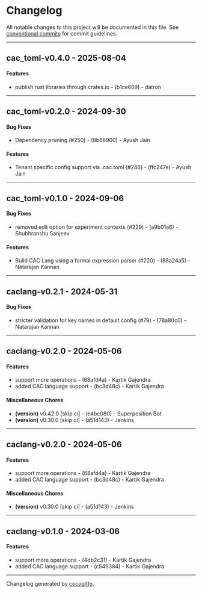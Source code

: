 # Changelog
All notable changes to this project will be documented in this file. See [conventional commits](https://www.conventionalcommits.org/) for commit guidelines.

- - -
## cac_toml-v0.4.0 - 2025-08-04
#### Features
- publish rust libraries through crates.io - (b1ce609) - datron

- - -

## cac_toml-v0.2.0 - 2024-09-30
#### Bug Fixes
- Dependency pruning (#250) - (8b68900) - Ayush Jain
#### Features
- Tenant specific config support via .cac.toml (#246) - (ffc247e) - Ayush Jain

- - -

## cac_toml-v0.1.0 - 2024-09-06
#### Bug Fixes
- removed edit option for experiment contexts (#229) - (a9b01a6) - Shubhranshu Sanjeev
#### Features
- Build CAC Lang using a formal expression parser (#220) - (88a24a5) - Natarajan Kannan

- - -

## caclang-v0.2.1 - 2024-05-31
#### Bug Fixes
- stricter validation for key names in default config (#79) - (78a80c0) - Natarajan Kannan

- - -

## caclang-v0.2.0 - 2024-05-06
#### Features
- support more operations - (68afd4a) - Kartik Gajendra
- added CAC language support - (bc3d48c) - Kartik Gajendra
#### Miscellaneous Chores
- **(version)** v0.42.0 [skip ci] - (e4bc080) - Superposition Bot
- **(version)** v0.30.0 [skip ci] - (a51d143) - Jenkins

- - -

## caclang-v0.2.0 - 2024-05-06
#### Features
- support more operations - (68afd4a) - Kartik Gajendra
- added CAC language support - (bc3d48c) - Kartik Gajendra
#### Miscellaneous Chores
- **(version)** v0.30.0 [skip ci] - (a51d143) - Jenkins

- - -

## caclang-v0.1.0 - 2024-03-06
#### Features
- support more operations - (4db2c31) - Kartik Gajendra
- added CAC language support - (c549384) - Kartik Gajendra

- - -

Changelog generated by [cocogitto](https://github.com/cocogitto/cocogitto).